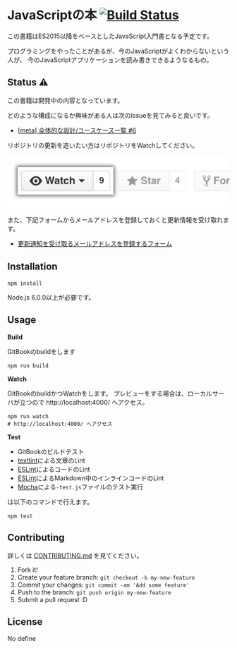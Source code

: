 # JavaScriptの本 [![Build Status](https://travis-ci.org/asciidwango/js-primer.svg?branch=master)](https://travis-ci.org/asciidwango/js-primer)

この書籍はES2015以降をベースとしたJavaScript入門書となる予定です。

プログラミングをやったことがあるが、今のJavaScriptがよくわからないという人が、
今のJavaScriptアプリケーションを読み書きできるようなるもの。

## Status :warning:

この書籍は開発中の内容となっています。

どのような構成になるか興味がある人は次のIssueを見てみると良いです。

- [[meta] 全体的な設計/ユースケース一覧 #6](https://github.com/asciidwango/js-primer/issues/6 "[meta] 全体的な設計/ユースケース一覧 #6")

リポジトリの更新を追いたい方はリポジトリをWatchしてください。

[![Watch button](./source/landing/img/repo-actions-watch.png)](https://github.com/asciidwango/js-primer/watchers)

また、下記フォームからメールアドレスを登録しておくと更新情報を受け取れます。

- [更新通知を受け取るメールアドレスを登録するフォーム](http://eepurl.com/b674IX)

## Installation

    npm install

Node.js 6.0.0以上が必要です。

## Usage

**Build**

GitBookのbuildをします
    
    npm run build
    
**Watch**

GitBookのbuildかつWatchをします。
プレビューをする場合は、ローカルサーバが立つので http://localhost:4000/ へアクセス。

    npm run watch
    # http://localhost:4000/ へアクセス

**Test**

- GitBookのビルドテスト
- [textlint](http://textlint.github.io/ "textlint")による文章のLint
- [ESLint](http://eslint.org/ "ESLint")によるコードのLint
- [ESLint](http://eslint.org/ "ESLint")によるMarkdown中のインラインコードのLint
- [Mocha](http://mochajs.org/ "Mocha")による`-test.js`ファイルのテスト実行

は以下のコマンドで行えます。

    npm test

## Contributing

詳しくは [CONTRIBUTING.md](./CONTRIBUTING.md) を見てください。

1. Fork it!
2. Create your feature branch: `git checkout -b my-new-feature`
3. Commit your changes: `git commit -am 'Add some feature'`
4. Push to the branch: `git push origin my-new-feature`
5. Submit a pull request :D

## License

No define